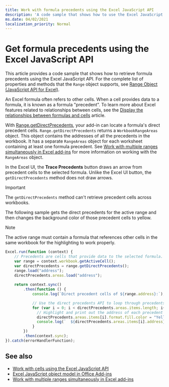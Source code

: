 ```yaml
---
title: Work with formula precedents using the Excel JavaScript API
description: 'A code sample that shows how to use the Excel JavaScript API to retrieve formula precedents.' 
ms.date: 04/02/2021 
localization_priority: Normal
---
```


# Get formula precedents using the Excel JavaScript API

This article provides a code sample that shows how to retrieve formula precedents using the Excel JavaScript API. For the complete list of properties and methods that the `Range` object supports, see [Range Object (JavaScript API for Excel)](/javascript/api/excel/excel.range).

An Excel formula often refers to other cells. When a cell provides data to a formula, it is known as a formula "precedent". To learn more about Excel features related to relationships between cells, see the [Display the relationships between formulas and cells](https://support.microsoft.com/office/display-the-relationships-between-formulas-and-cells-a59bef2b-3701-46bf-8ff1-d3518771d507) article. 

With [Range.getDirectPrecedents](/javascript/api/excel/excel.range#getdirectprecedents--), your add-in can locate a formula's direct precedent cells. `Range.getDirectPrecedents` returns a `WorkbookRangeAreas` object. This object contains the addresses of all the precedents in the workbook. It has a separate `RangeAreas` object for each worksheet containing at least one formula precedent. See [Work with multiple ranges simultaneously in Excel add-ins](excel-add-ins-multiple-ranges.md) for more information on working with the `RangeAreas` object.

In the Excel UI, the **Trace Precedents** button draws an arrow from precedent cells to the selected formula. Unlike the Excel UI button, the `getDirectPrecedents` method does not draw arrows. 

> [!IMPORTANT]
> The `getDirectPrecedents` method can't retrieve precedent cells across workbooks. 

The following sample gets the direct precedents for the active range and then changes the background color of those precedent cells to yellow. 

> [!NOTE]
> The active range must contain a formula that references other cells in the same workbook for the highlighting to work properly. 

```js
Excel.run(function (context) {
    // Precedents are cells that provide data to the selected formula.
    var range = context.workbook.getActiveCell();
    var directPrecedents = range.getDirectPrecedents();
    range.load("address");
    directPrecedents.areas.load("address");
    
    return context.sync()
        .then(function () {
            console.log(`Direct precedent cells of ${range.address}:`);

            // Use the direct precedents API to loop through precedents of the active cell.
            for (var i = 0; i < directPrecedents.areas.items.length; i++) {
              // Highlight and print out the address of each precedent cell.
              directPrecedents.areas.items[i].format.fill.color = "Yellow";
              console.log(`  ${directPrecedents.areas.items[i].address}`);
            }
        })
        .then(context.sync);
}).catch(errorHandlerFunction);
```

## See also

- [Work with cells using the Excel JavaScript API](excel-add-ins-cells.md)
- [Excel JavaScript object model in Office Add-ins](excel-add-ins-core-concepts.md)
- [Work with multiple ranges simultaneously in Excel add-ins](excel-add-ins-multiple-ranges.md)
